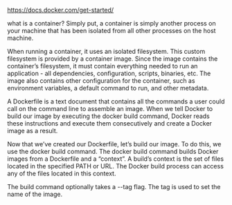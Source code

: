 https://docs.docker.com/get-started/



what is a container? Simply put, a container is simply another process on your machine that has been isolated from all other processes on the host machine.

When running a container, it uses an isolated filesystem. This custom filesystem is provided by a container image. Since the image contains the container’s filesystem, it must contain everything needed to run an application - all dependencies, configuration, scripts, binaries, etc. The image also contains other configuration for the container, such as environment variables, a default command to run, and other metadata.

A Dockerfile is a text document that contains all the commands a user could call on the command line to assemble an image. When we tell Docker to build our image by executing the docker build command, Docker reads these instructions and execute them consecutively and create a Docker image as a result.

Now that we’ve created our Dockerfile, let’s build our image. To do this, we use the docker build command. The docker build command builds Docker images from a Dockerfile and a “context”. A build’s context is the set of files located in the specified PATH or URL. The Docker build process can access any of the files located in this context.

The build command optionally takes a --tag flag. The tag is used to set the name of the image.

